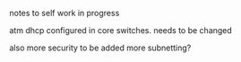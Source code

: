 notes to self
work in progress

atm dhcp configured in core switches. needs to be changed

also more security to be added
more subnetting?



